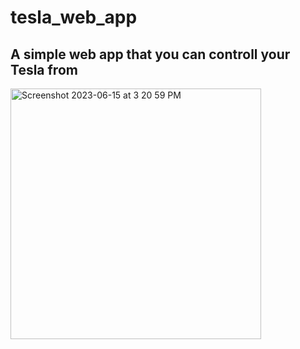# tesla_web_app
## A simple web app that you can controll your Tesla from
<img width="401" alt="Screenshot 2023-06-15 at 3 20 59 PM" src="https://github.com/peatoe/tesla_web_app/assets/73752021/d626158a-5b7e-43c9-90f1-58fa20a2ddc9">
